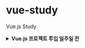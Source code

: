 # vue-study

Vue.js Study

<details>

<summary><b>Vue.js 프로젝트 투입 일주일 전</b></summary>

> - [x] Ch 01. Vue.js는 무엇인가?

> - [x] Ch 02. 개발환경 구성 (vs code, node, npm)

> - [x] Ch 03. Vue CLI로 Vue 프로젝트 생성하기

> - [x] Ch 04. Vue Router 설정

> - [x] Ch 05. 컴포넌트 Basic

> - [x] Ch 06. Mock 서버 준비하기

> - [x] Ch 07. 서버 데이터 바인딩 실습

> - [x] Ch 08. 컴포넌트 심화 학습

> - [ ] Ch 09. Reusability & Composition

> - [ ] Ch 10. Proxy 사용하기

> - [ ] Ch 11. Vuex (v4.x)

> - [ ] Ch 12. 프로젝트 배포하기

> - [ ] Ch 13. 미니프로젝트: 로그인 처리

> - [ ] Ch 14. 미니프로젝트: 제품 판매 웹앱 구현

</details>
